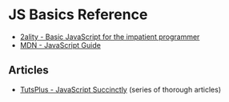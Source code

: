 # JS Basics Reference

- [2ality - Basic JavaScript for the impatient programmer](http://www.2ality.com/2013/06/basic-javascript.html)
- [MDN - JavaScript Guide](https://developer.mozilla.org/en-US/docs/Web/JavaScript/Guide)

## Articles

- [TutsPlus - JavaScript Succinctly](https://code.tutsplus.com/series/javascript-succinctly--net-35975) (series of thorough articles)

